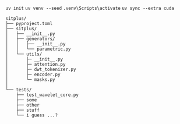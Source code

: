 `uv init`
`uv venv --seed`
`.venv\Scripts\activate`
`uv sync --extra cuda`

```
sitplus/
├── pyproject.toml
├── sitplus/
│   ├── __init__.py
│   ├── generators/
│   │   ├── __init__.py
│   │   └── parametric.py
│   └── utils/
│       ├─ __init__.py
│       ├─ attention.py
│       ├─ dwt_tokenizer.py
│       ├─ encoder.py
│       └─ masks.py
│
└── tests/
    ├── test_wavelet_core.py
    ├── some
    ├── other
    ├── stuff
    └── i guess ...?
```